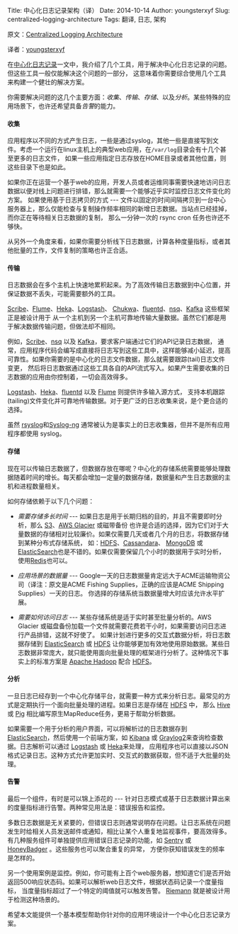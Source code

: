 Title: 中心化日志记录架构（译）
Date: 2014-10-14
Author: youngsterxyf
Slug: centralized-logging-architecture
Tags: 翻译, 日志, 架构

原文：[Centralized Logging Architecture](http://jasonwilder.com/blog/2013/07/16/centralized-logging-architecture/)

译者：[youngsterxyf](https://github.com/youngsterxyf)

在[中心化日志记录](http://jasonwilder.com/blog/2012/01/03/centralized-logging/)一文中，我介绍了几个工具，用于解决中心化日志记录的问题。但这些工具一般仅能解决这个问题的一部分，
这意味着你需要综合使用几个工具来构建一个健壮的解决方案。

你需要解决问题的这几个主要方面：*收集*、*传输*、*存储*、以及*分析*。某些特殊的应用场景下，也许还希望具备*告警*的能力。


#### 收集

应用程序以不同的方式产生日志，一些是通过syslog，其他一些是直接写到文件。考虑一个运行在linux主机上的典型web应用，在`/var/log`目录会有十几个甚至更多的日志文件，
如果一些应用指定日志存放在HOME目录或者其他位置，则这些目录下也是如此。

如果你正在运营一个基于web的应用，开发人员或者运维同事需要快速地访问日志数据以便对线上问题进行排错，那么就需要一个能够近乎实时监控日志文件变化的方案。
如果使用基于日志拷贝的方式 --- 文件以固定的时间间隔拷贝到一台中心服务器上，那么仅能检查与复制操作频率相同的新增日志数据。当站点已经挂掉，而你正在等待相关日志数据的复制，
那么一分钟一次的 rsync cron 任务也许还不够快。

从另外一个角度来看，如果你需要分析线下日志数据，计算各种度量指标，或者其他批量的工作，文件复制的策略也许正合适。


#### 传输

日志数据会在多个主机上快速地累积起来。为了高效传输日志数据到中心位置，并保证数据不丢失，可能需要额外的工具。

[Scribe](https://github.com/facebookarchive/scribe)、[Flume](http://flume.apache.org/)、[Heka](https://github.com/mozilla-services/heka)、[Logstash](http://logstash.net/)、
[Chukwa](http://chukwa.apache.org/)、[fluentd](http://www.fluentd.org/)、[nsq](https://github.com/bitly/nsq)、[Kafka](http://kafka.apache.org/) 这些框架正是被设计用于
从一个主机到另一个主机可靠地传输大量数据。虽然它们都是用于解决数据传输问题，但做法却不相同。

例如，[Scribe](https://github.com/facebookarchive/scribe)、[nsq](https://github.com/bitly/nsq) 以及 [Kafka](http://kafka.apache.org/)，要求客户端通过它们的API记录日志数据，
通常，应用程序代码会编写成直接将日志写到这些工具中，这样能够减小延迟，提高可靠性。如果你需要的是中心化的日志文件数据，那么就需要跟踪(tail)日志文件变更，
然后将日志数据通过这些工具各自的API流式写入。如果产生需要收集的日志数据的应用由你控制着，一切会高效得多。


[Logstash](http://logstash.net/)、[Heka](https://github.com/mozilla-services/heka)、[fluentd](http://www.fluentd.org/) 以及 [Flume](http://flume.apache.org/) 则提供许多输入源方式，
支持本机跟踪(tailing)文件变化并可靠地传输数据。对于更广泛的日志收集来说，是个更合适的选择。

虽然 [rsyslog](http://rsyslog.com/)和[Syslog-ng](http://www.balabit.com/network-security/syslog-ng) 通常被认为是事实上的日志收集器，但并不是所有应用程序都使用 syslog。


#### 存储

现在可以传输日志数据了，但数据存放在哪呢？中心化的存储系统需要能够处理数据随着时间的增长。每天都会增加一定量的数据存储，数据量和产生日志数据的主机和进程数量相关。

如何存储依赖于以下几个问题：

- *需要存储多长时间* --- 如果日志是用于长期归档的目的，并且不需要即时分析，那么 [S3](http://aws.amazon.com/cn/s3/)、[AWS Glacier](http://aws.amazon.com/cn/glacier/) 或磁带备份
    也许是合适的选择，因为它们对于大量数据的存储相对比较廉价。如果仅需要几天或者几个月的日志，将数据存储到某种分布式存储系统，
    如：[HDFS](http://hadoop.apache.org/docs/stable/hadoop-project-dist/hadoop-hdfs/HdfsDesign.html)、[Cassandara](http://cassandra.apache.org/)、
    [MongoDB](http://www.mongodb.org/) 或 [ElasticSearch](http://elasticsearch.org/)也是不错的。如果仅需要保留几个小时的数据用于实时分析，使用[Redis](http://redis.io/)也可以。

- *应用场景的数据量* --- Google一天的日志数据量肯定远大于ACME运输物资公司（译注：原文是ACME Fishing Supplies，正确的应该是ACME Shipping Supplies）一天的日志。
    你选择的存储系统当数据量增大时应该允许水平扩展。

- *需要如何访问日志* --- 某些存储系统是适于实时甚至批量分析的。AWS Glacier 或磁盘备份加载一个文件就需要花费若干小时，如果需要访问日志进行产品排错，这就不好使了。
    如果计划进行更多的交互式数据分析，将日志数据存储到 [ElasticSearch](http://elasticsearch.org/) 或 [HDFS](http://hadoop.apache.org/docs/stable/hadoop-project-dist/hadoop-hdfs/HdfsDesign.html)
    让你能够更加有效地使用原始数据。某些日志数据非常庞大，就只能使用面向批量处理的框架进行分析了。这种情况下事实上的标准方案是 [Apache Hadoop](http://hadoop.apache.org/) 
    配合 [HDFS](http://hadoop.apache.org/docs/stable/hadoop-project-dist/hadoop-hdfs/HdfsDesign.html)。


#### 分析

一旦日志已经存到一个中心化存储平台，就需要一种方式来分析日志。最常见的方式是定期执行一个面向批量处理的进程。如果日志是存储在 [HDFS](http://hadoop.apache.org/docs/stable/hadoop-project-dist/hadoop-hdfs/HdfsDesign.html) 中，
那么 [Hive](http://hive.apache.org/) 或 [Pig](http://pig.apache.org/) 相比编写原生MapReduce任务，更易于帮助分析数据。

如果需要一个用于分析的用户界面，可以将解析过的日志数据存到 [ElasticSearch](http://elasticsearch.org/)，然后使用一个前端方案，如 [Kibana](http://kibana.org/) 或
[Graylog2](http://www.graylog2.org/)来查询检查数据。日志解析可以通过 [Logstash](http://logstash.net/) 或 [Heka](https://github.com/mozilla-services/heka)来处理，
应用程序也可以直接以JSON格式记录日志。这种方式允许更加实时、交互式的数据获取，但不适于大批量的处理。


#### 告警

最后一个组件，有时是可以锦上添花的 --- 针对日志模式或基于日志数据计算出来的度量指标进行告警。两种常见用法是：错误报告和监控。

多数日志数据是无关紧要的，但错误日志则通常说明存在问题。让日志系统在问题发生时给相关人员发送邮件或通知，相比让某个人重复地监视事件，要高效得多。
有几种服务组件可单独提供应用错误日志记录的功能，如 [Sentry](https://www.getsentry.com/) 或 [HoneyBadger](https://www.honeybadger.io/) 。这些服务也可以聚合重复的异常，
方便你获知错误发生的频率是怎样的。

另一个使用案例是监控。例如，你可能有上百个web服务器，想知道它们是否开始返回500响应状态码。如果可以解析web日志文件，根据状态码记录一个度量指标，
当度量指标超过了一个特定的阈值就可以触发告警。 [Riemann](http://riemann.io/) 就是被设计用于检测这种场景的。


希望本文能提供一个基本模型帮助你针对你的应用环境设计一个中心化日志记录方案。
